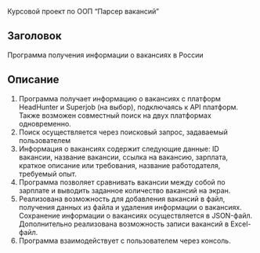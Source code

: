 Курсовой проект по ООП “Парсер вакансий”

## Заголовок

Программа получения информации о вакансиях в России

## Описание

1. Программа получает информацию о вакансиях с платформ HeadHunter и Superjob (на выбор), подключаясь к API платформ.
   Также возможен совместный поиск на двух платформах одновременно.
2. Поиск осуществляется через поисковый запрос, задаваемый пользователем
3. Информация о вакансиях содержит следующие данные:
   ID вакансии, название вакансии, ссылка на вакансию, зарплата, краткое описание или требования, название работодателя, требуемый опыт.
4. Программа позволяет сравнивать вакансии между собой по зарплате и выводить заданное количество вакансий на экран.
5. Реализована возможность для добавления вакансий в файл, получения данных из файла и удаления информации о вакансиях. 
   Сохранение информации о вакансиях осуществляется в JSON-файл. 
   Дополнительно реализована возможность записи вакансий в Excel-файл.
6. Программа взаимодействует с пользователем через консоль.
